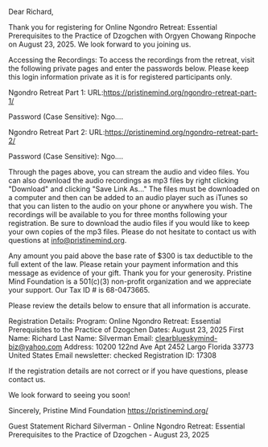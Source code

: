 Dear Richard,

Thank you for registering for Online Ngondro Retreat: Essential Prerequisites to the Practice of Dzogchen with Orgyen Chowang Rinpoche on August 23, 2025. We look forward to you joining us.

Accessing the Recordings:
To access the recordings from the retreat, visit the following private pages and enter the passwords below. Please keep this login information private as it is for registered participants only.

Ngondro Retreat Part 1:
URL:https://pristinemind.org/ngondro-retreat-part-1/

Password (Case Sensitive): Ngo....

Ngondro Retreat Part 2:
URL:https://pristinemind.org/ngondro-retreat-part-2/

Password (Case Sensitive): Ngo....

Through the pages above, you can stream the audio and video files. You can also download the audio recordings as mp3 files by right clicking "Download" and clicking "Save Link As..." The files must be downloaded on a computer and then can be added to an audio player such as iTunes so that you can listen to the audio on your phone or anywhere you wish. The recordings will be available to you for three months following your registration. Be sure to download the audio files if you would like to keep your own copies of the mp3 files. Please do not hesitate to contact us with questions at info@pristinemind.org.

Any amount you paid above the base rate of $300 is tax deductible to the full extent of the law. Please retain your payment information and this message as evidence of your gift.  Thank you for your generosity. Pristine Mind Foundation is a 501(c)(3) non-profit organization and we appreciate your support. Our Tax ID # is 68-0473665.

Please review the details below to ensure that all information is accurate.

Registration Details:
Program: Online Ngondro Retreat: Essential Prerequisites to the Practice of Dzogchen
Dates: August 23, 2025
First Name: Richard
Last Name: Silverman
Email: clearblueskymind-biz@yahoo.com
Address: 10200 122nd Ave Apt 2452 Largo Florida 33773 United States
Email newsletter: checked
Registration ID: 17308

If the registration details are not correct or if you have questions, please
contact us.

We look forward to seeing you soon!

Sincerely,
Pristine Mind Foundation
https://pristinemind.org/

Guest Statement
Richard Silverman - Online Ngondro Retreat: Essential Prerequisites to the Practice of Dzogchen - August 23, 2025
